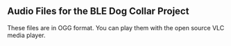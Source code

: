 ## Audio Files for the BLE Dog Collar Project

These files are in OGG format. You can play them with the open source VLC media player.
